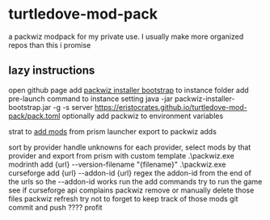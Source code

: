 # turtledove-mod-pack

a packwiz modpack for my private use. I usually make more organized repos than this i promise

## lazy instructions

open github page
add [packwiz installer bootstrap](https://packwiz.infra.link/tutorials/installing/packwiz-installer/) to instance folder
add pre-launch command to instance setting
java -jar packwiz-installer-bootstrap.jar -g -s server <https://eristocrates.github.io/turtledove-mod-pack/pack.toml>
optionally add packwiz to environment variables

strat to [add mods](https://packwiz.infra.link/tutorials/creating/adding-mods/) from prism launcher export to packwiz adds

sort by provider
handle unknowns
for each provider, select mods by that provider and export from prism with custom template
.\packwiz.exe modrinth add {url} --version-filename "{filename}"
.\packwiz.exe curseforge add {url} --addon-id {url}
regex the addon-id from the end of the urls so the --addon-id works
run the add commands
try to run the game
see if curseforge api complains
packwiz remove or manually delete those files
packwiz refresh
try not to forget to keep track of those mods
git commit and push
????
profit
